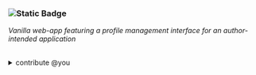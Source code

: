 ### ![Static Badge](https://img.shields.io/badge/-AUTHOR_CONTROL_INTERFACE-rgb(0,0,0)?style=for-the-badge)

*Vanilla web-app featuring a profile management interface for an author-intended application*

<br>
<details>
<summary>
  contribute @you
</summary>
<br>

- [x] Pagination and Indexed search `0h`
- [x] /image database `0i`
- [ ] API rate limiting `0j`
- [ ] Optimized queries `0k`
- [ ] Caching `0l`
- [ ] Improved error handling `0m`
- [ ] Optimized codebase `0n`
- [ ] Migrating to modern frameworks `1a`

</details>

